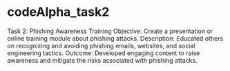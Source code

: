 # codeAlpha_task2
Task 2: Phishing Awareness Training Objective: Create a presentation or online training module about phishing attacks. Description: Educated others on recognizing and avoiding phishing emails, websites, and social engineering tactics. Outcome: Developed engaging content to raise awareness and mitigate the risks associated with phishing attacks.

